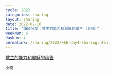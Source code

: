 ```yaml
---
cycle: 2022
categories: sharing
layout: sharing
date: 2022-02-10
title: "讀經分享：救主的能力和耶穌的禱告 (音頻)"
weekNum: 6
dayNum: 4
permalink: /sharing/2022/wk6-day4-sharing.html
---
```


[救主的能力和耶穌的禱告](https://eccseattle.github.io/media/sharing/2022/wk006/2022-02-10-bin.m4a)

`小錢`
